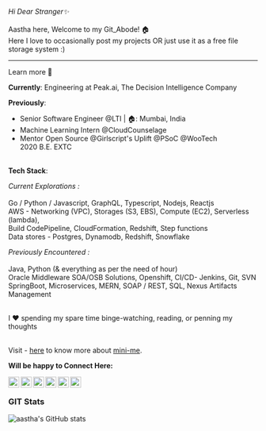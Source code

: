 
_Hi Dear Stranger✨_  <br><br>
Aastha here, Welcome to my Git_Abode! 🏠<br>
Here I love to occasionally post my projects OR just use it as a free file storage system :) <br>
<hr>

Learn more 💬

**Currently**: Engineering at Peak.ai, The Decision Intelligence Company

**Previously**: 
- Senior Software Engineer @LTI | 🏠: Mumbai, India 
- Machine Learning Intern @CloudCounselage 
- Mentor Open Source @Girlscript's Uplift @PSoC @WooTech <br> 2020 B.E. EXTC<br><br>

**Tech Stack**: 
<br>

_Current Explorations :_ <br><br>
Go / Python / Javascript, GraphQL, Typescript, Nodejs, Reactjs <br> 
AWS - Networking (VPC), Storages (S3, EBS), Compute (EC2), Serverless (lambda), <br>
Build CodePipeline, CloudFormation, Redshift, Step functions <br>
Data stores - Postgres, Dynamodb, Redshift, Snowflake <br>

_Previously Encountered :_ <br><br>
Java, Python (& everything as per the need of hour) <br> 
Oracle Middleware SOA/OSB Solutions, Openshift, CI/CD- Jenkins, Git, SVN <br>
SpringBoot, Microservices, MERN, SOAP / REST, SQL, Nexus Artifacts Management <br><br>

I :heart: spending my spare time binge-watching, reading, or penning my thoughts <br><br>

Visit - [here](https://medium.com/@aasthatecho/first-blogger-blog-faqs-about-me-d4b54ca9268b) to know more about [mini-me]().<br>

**Will be happy to Connect Here:**

<a href="https://linkedin.com/in/AasthaMehtaTech">
  <img align="left" alt="Aastha's Linkdein" width="22px" src="https://cdn.jsdelivr.net/npm/simple-icons@v3/icons/linkedin.svg" />
</a>
<a href="https://github.com/AasthaMehtaTech">
  <img align="left" alt="Aastha's Github" width="22px" src="https://cdn.jsdelivr.net/npm/simple-icons@v3/icons/github.svg" />
</a>
<a href="https://medium.com/@aasthatecho/">
<img align="left" alt="Aastha's Medium" width="22px" src="https://cdn.jsdelivr.net/npm/simple-icons@v3/icons/medium.svg" />
</a>
<a href="https://t.me/AasthaMe">
  <img align="left" alt="Aastha's Telegram" width="22px" src="https://cdn.jsdelivr.net/npm/simple-icons@v3/icons/telegram.svg" />
</a>
<a href="https://www.instagram.com/aastha_mehta_/">
  <img align="left" alt="Aastha's Instagram" width="22px" src="https://cdn.jsdelivr.net/npm/simple-icons@v3/icons/instagram.svg" />
</a>
<a href="https://www.quora.com/profile/Aastha-Mehta-11">
  <img align="left" alt="Aastha's Facebook" width="22px" src="https://cdn.jsdelivr.net/npm/simple-icons@v3/icons/quora.svg" />
</a><br>

### GIT Stats
![aastha's GitHub stats](https://github-readme-stats.vercel.app/api?username=aasthamehtatech&show_icons=true)
<!-- <img align="left" src="https://github-readme-stats.vercel.app/api/top-langs/?username=AasthaMehtaTech&layout=compact&hide=html&theme=radical" alt="Aastha Mehta" />
<img align="left" src="https://github-readme-stats.vercel.app/api?username=AasthaMehtaTech&show_icons=true&theme=radical" alt="Aastha Mehta" /><br>
-->
